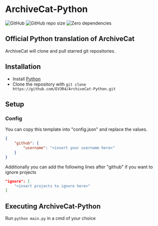 # ArchiveCat-Python
![GitHub](https://img.shields.io/github/license/EV3R4/ArchiveCat-Python)
![GitHub repo size](https://img.shields.io/github/repo-size/EV3R4/ArchiveCat-Python)
![Zero dependencies](https://img.shields.io/badge/dependencies-0-success)
## Official Python translation of ArchiveCat

ArchiveCat will clone and pull starred git repositories.

## Installation
* Install [Python](https://www.python.org/)
* Clone the repository with `git clone https://github.com/EV3R4/ArchiveCat-Python.git`

## Setup
### Config
You can copy this template into "config.json" and replace the values.
```json
{
    "github": {
        "username": "<insert your username here>"
    }
}
```
Additionally you can add the following lines after "github" if you want to ignore projects
```json
"ignore": [
    "<insert projects to ignore here>"
]
```

## Executing ArchiveCat-Python
Run `python main.py` in a cmd of your choice
